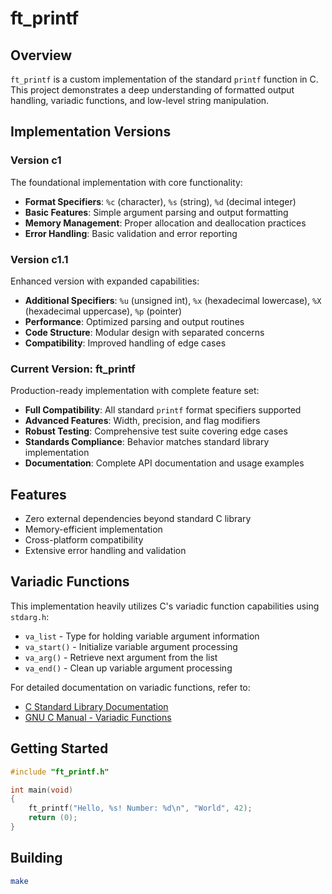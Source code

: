 # ft_printf
## Overview

`ft_printf` is a custom implementation of the standard `printf` function in C. This project demonstrates a deep understanding of formatted output handling, variadic functions, and low-level string manipulation.

## Implementation Versions

### Version c1
The foundational implementation with core functionality:
- **Format Specifiers**: `%c` (character), `%s` (string), `%d` (decimal integer)
- **Basic Features**: Simple argument parsing and output formatting
- **Memory Management**: Proper allocation and deallocation practices
- **Error Handling**: Basic validation and error reporting

### Version c1.1
Enhanced version with expanded capabilities:
- **Additional Specifiers**: `%u` (unsigned int), `%x` (hexadecimal lowercase), `%X` (hexadecimal uppercase), `%p` (pointer)
- **Performance**: Optimized parsing and output routines
- **Code Structure**: Modular design with separated concerns
- **Compatibility**: Improved handling of edge cases

### Current Version: ft_printf
Production-ready implementation with complete feature set:
- **Full Compatibility**: All standard `printf` format specifiers supported
- **Advanced Features**: Width, precision, and flag modifiers
- **Robust Testing**: Comprehensive test suite covering edge cases
- **Standards Compliance**: Behavior matches standard library implementation
- **Documentation**: Complete API documentation and usage examples

## Features

- Zero external dependencies beyond standard C library
- Memory-efficient implementation
- Cross-platform compatibility
- Extensive error handling and validation

## Variadic Functions

This implementation heavily utilizes C's variadic function capabilities using `stdarg.h`:
- `va_list` - Type for holding variable argument information
- `va_start()` - Initialize variable argument processing
- `va_arg()` - Retrieve next argument from the list
- `va_end()` - Clean up variable argument processing

For detailed documentation on variadic functions, refer to:
- [C Standard Library Documentation](https://en.cppreference.com/w/c/variadic)
- [GNU C Manual - Variadic Functions](https://www.gnu.org/software/libc/manual/html_node/Variadic-Functions.html)

## Getting Started

```c
#include "ft_printf.h"

int main(void)
{
	ft_printf("Hello, %s! Number: %d\n", "World", 42);
	return (0);
}
```

## Building

```bash
make
```